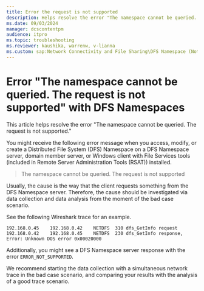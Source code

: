 ```yaml
---
title: Error the request is not supported 
description: Helps resolve the error "The namespace cannot be queried. The request is not supported."
ms.date: 09/03/2024
manager: dcscontentpm
audience: itpro
ms.topic: troubleshooting
ms.reviewer: kaushika, warrenw, v-lianna
ms.custom: sap:Network Connectivity and File Sharing\DFS Namespace (Not Replication), csstroubleshoot
---
```

# Error "The namespace cannot be queried. The request is not supported" with DFS Namespaces

This article helps resolve the error "The namespace cannot be queried. The request is not supported."

You might receive the following error message when you access, modify, or create a Distributed File System (DFS) Namespace on a DFS Namespace server, domain member server, or Windows client with File Services tools (included in Remote Server Administration Tools (RSAT)) installed.

> The namespace cannot be queried. The request is not supported

Usually, the cause is the way that the client requests something from the DFS Namespace server. Therefore, the cause should be investigated via data collection and data analysis from the moment of the bad case scenario.

See the following Wireshark trace for an example.

```output
192.168.0.45	192.168.0.42	NETDFS	310	dfs_GetInfo request
192.168.0.42	192.168.0.45	NETDFS	230	dfs_GetInfo response, Error: Unknown DOS error 0x00020000
```

Additionally, you might see a DFS Namespace server response with the error `ERROR_NOT_SUPPORTED`.

We recommend starting the data collection with a simultaneous network trace in the bad case scenario, and comparing your results with the analysis of a good trace scenario.
